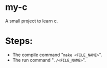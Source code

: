 # my-c

A small project to learn c.

# Steps:

- The compile command "`make <FILE_NAME>`".
- The run command "`./<FILE_NAME>`".
